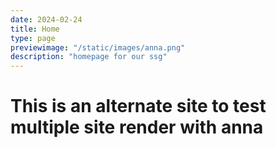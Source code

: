```yaml
---
date: 2024-02-24
title: Home
type: page
previewimage: "/static/images/anna.png"
description: "homepage for our ssg"
---
```


# This is an alternate site to test multiple site render with anna
